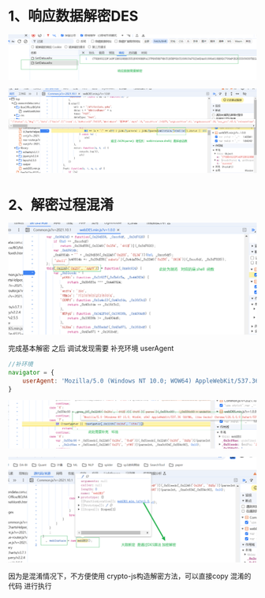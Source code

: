 # 1、响应数据解密DES

![Snipaste_2024-09-23_22-34-01](images/Snipaste_2024-09-23_22-34-01.png)



![Snipaste_2024-09-23_22-36-45](images/Snipaste_2024-09-23_22-36-45.png)

# 2、解密过程混淆

![Snipaste_2024-09-23_22-37-55](images/Snipaste_2024-09-23_22-37-55.png)

完成基本解密 之后 调试发现需要  补充环境    userAgent

~~~javascript
//补环境
navigator = {
    userAgent: 'Mozilla/5.0 (Windows NT 10.0; WOW64) AppleWebKit/537.36 (KHTML, like Gecko) Chrome/71.0.3578.98 Safari/537.36'
}
~~~



![Snipaste_2024-09-23_22-40-38](images/Snipaste_2024-09-23_22-40-38.png)



![Snipaste_2024-09-23_22-43-15](images/Snipaste_2024-09-23_22-43-15.png)

因为是混淆情况下，不方便使用  crypto-js构造解密方法，可以直接copy 混淆的代码 进行执行

